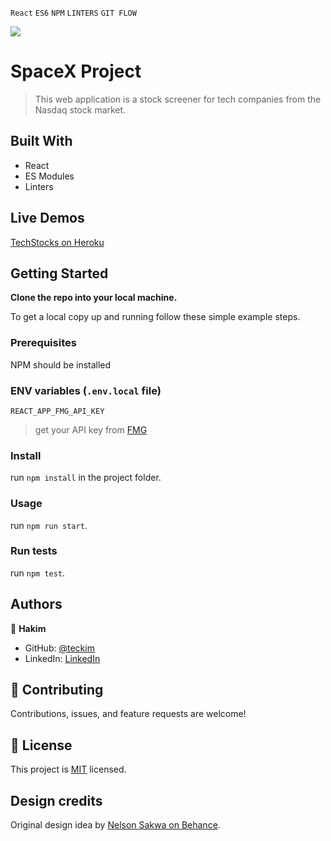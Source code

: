 `React` `ES6` `NPM` `LINTERS` `GIT FLOW` <br>

![](https://img.shields.io/badge/Microverse-blueviolet)

# SpaceX Project

> This web application is a stock screener for tech companies from the Nasdaq stock market.

## Built With

- React
- ES Modules
- Linters

## Live Demos

[TechStocks on Heroku](https://techstocks-teckim.herokuapp.com/)


## Getting Started

**Clone the repo into your local machine.**

To get a local copy up and running follow these simple example steps.

### Prerequisites
NPM should be installed

### ENV variables (`.env.local` file)
`REACT_APP_FMG_API_KEY`
> get your API key from [FMG](https://site.financialmodelingprep.com/developer/docs/)

### Install
run `npm install` in the project folder.

### Usage
run `npm run start`.

### Run tests
run `npm test`.

## Authors
👤 **Hakim**
- GitHub: [@teckim](https://github.com/teckim)
- LinkedIn: [LinkedIn](https://www.linkedin.com/in/baheddi-hakim/)

## 🤝 Contributing
Contributions, issues, and feature requests are welcome!

## 📝 License
This project is [MIT](./LICENSE) licensed.

## Design credits
Original design idea by [Nelson Sakwa on Behance](https://www.behance.net/sakwadesignstudio).